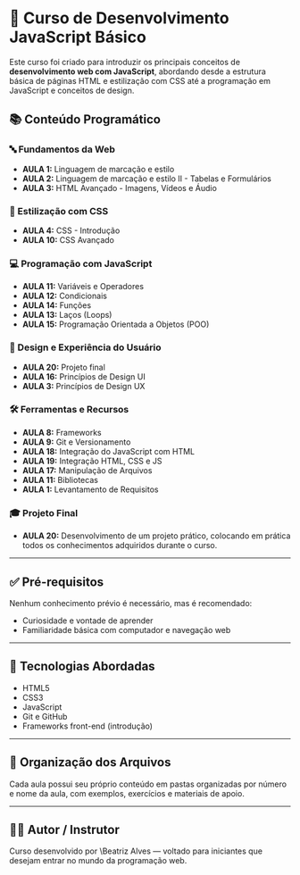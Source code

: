 # 🚀 Curso de Desenvolvimento JavaScript Básico

Este curso foi criado para introduzir os principais conceitos de **desenvolvimento web com JavaScript**, abordando desde a estrutura básica de páginas HTML e estilização com CSS até a programação em JavaScript e conceitos de design.

## 📚 Conteúdo Programático

### 🔤 Fundamentos da Web

* **AULA 1:** Linguagem de marcação e estilo
* **AULA 2:** Linguagem de marcação e estilo II - Tabelas e Formulários
* **AULA 3:** HTML Avançado - Imagens, Vídeos e Áudio

### 🎨 Estilização com CSS

* **AULA 4:** CSS - Introdução
* **AULA 10:** CSS Avançado

### 💻 Programação com JavaScript

* **AULA 11:** Variáveis e Operadores
* **AULA 12:** Condicionais
* **AULA 14:** Funções
* **AULA 13:** Laços (Loops)
* **AULA 15:** Programação Orientada a Objetos (POO)

### 🧠 Design e Experiência do Usuário

* **AULA 20:** Projeto final
* **AULA 16:** Princípios de Design UI
* **AULA 3:** Princípios de Design UX

### 🛠️ Ferramentas e Recursos

* **AULA 8:** Frameworks
* **AULA 9:** Git e Versionamento
* **AULA 18:** Integração do JavaScript com HTML
* **AULA 19:** Integração HTML, CSS e JS
* **AULA 17:** Manipulação de Arquivos
* **AULA 11:** Bibliotecas
* **AULA 1:** Levantamento de Requisitos

### 🎓 Projeto Final

* **AULA 20:** Desenvolvimento de um projeto prático, colocando em prática todos os conhecimentos adquiridos durante o curso.

---

## ✅ Pré-requisitos

Nenhum conhecimento prévio é necessário, mas é recomendado:

* Curiosidade e vontade de aprender
* Familiaridade básica com computador e navegação web

---

## 🧰 Tecnologias Abordadas

* HTML5
* CSS3
* JavaScript
* Git e GitHub
* Frameworks front-end (introdução)

---

## 📁 Organização dos Arquivos

Cada aula possui seu próprio conteúdo em pastas organizadas por número e nome da aula, com exemplos, exercícios e materiais de apoio.

---

## 👩‍💻 Autor / Instrutor

Curso desenvolvido por \Beatriz Alves — voltado para iniciantes que desejam entrar no mundo da programação web.
